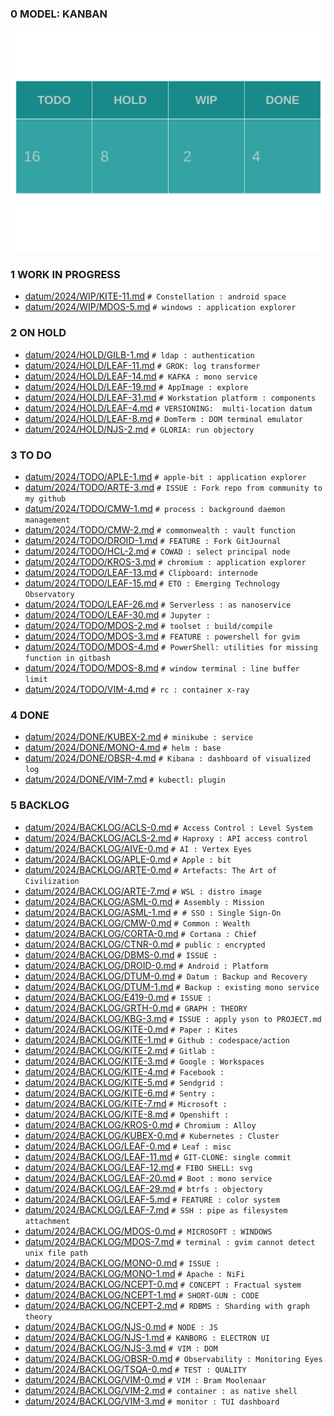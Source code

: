 
### 0 MODEL: KANBAN

![dashboard.set.svg](./.media/dashboard.set.svg)

### 1 WORK IN PROGRESS

- [datum/2024/WIP/KITE-11.md](datum/2024/WIP/KITE-11.md)   ```# Constellation : android space```
- [datum/2024/WIP/MDOS-5.md](datum/2024/WIP/MDOS-5.md)   ```# windows : application explorer```

### 2 ON HOLD

- [datum/2024/HOLD/GILB-1.md](datum/2024/HOLD/GILB-1.md)   ```# ldap : authentication```
- [datum/2024/HOLD/LEAF-11.md](datum/2024/HOLD/LEAF-11.md)   ```# GROK: log transformer```
- [datum/2024/HOLD/LEAF-14.md](datum/2024/HOLD/LEAF-14.md)   ```# KAFKA : mono service```
- [datum/2024/HOLD/LEAF-19.md](datum/2024/HOLD/LEAF-19.md)   ```# AppImage : explore```
- [datum/2024/HOLD/LEAF-31.md](datum/2024/HOLD/LEAF-31.md)   ```# Workstation platform : components```
- [datum/2024/HOLD/LEAF-4.md](datum/2024/HOLD/LEAF-4.md)   ```# VERSIONING:  multi-location datum```
- [datum/2024/HOLD/LEAF-8.md](datum/2024/HOLD/LEAF-8.md)   ```# DomTerm : DOM terminal emulator```
- [datum/2024/HOLD/NJS-2.md](datum/2024/HOLD/NJS-2.md)   ```# GLORIA: run objectory```

### 3 TO DO

- [datum/2024/TODO/APLE-1.md](datum/2024/TODO/APLE-1.md)   ```# apple-bit : application explorer```
- [datum/2024/TODO/ARTE-3.md](datum/2024/TODO/ARTE-3.md)   ```# ISSUE : Fork repo from community to my github```
- [datum/2024/TODO/CMW-1.md](datum/2024/TODO/CMW-1.md)   ```# process : background daemon management```
- [datum/2024/TODO/CMW-2.md](datum/2024/TODO/CMW-2.md)   ```# commonwealth : vault function```
- [datum/2024/TODO/DROID-1.md](datum/2024/TODO/DROID-1.md)   ```# FEATURE : Fork GitJournal```
- [datum/2024/TODO/HCL-2.md](datum/2024/TODO/HCL-2.md)   ```# COWAD : select principal node```
- [datum/2024/TODO/KROS-3.md](datum/2024/TODO/KROS-3.md)   ```# chromium : application explorer```
- [datum/2024/TODO/LEAF-13.md](datum/2024/TODO/LEAF-13.md)   ```# Clipboard: internode```
- [datum/2024/TODO/LEAF-15.md](datum/2024/TODO/LEAF-15.md)   ```# ETO : Emerging Technology Observatory```
- [datum/2024/TODO/LEAF-26.md](datum/2024/TODO/LEAF-26.md)   ```# Serverless : as nanoservice```
- [datum/2024/TODO/LEAF-30.md](datum/2024/TODO/LEAF-30.md)   ```# Jupyter :```
- [datum/2024/TODO/MDOS-2.md](datum/2024/TODO/MDOS-2.md)   ```# toolset : build/compile```
- [datum/2024/TODO/MDOS-3.md](datum/2024/TODO/MDOS-3.md)   ```# FEATURE : powershell for gvim```
- [datum/2024/TODO/MDOS-4.md](datum/2024/TODO/MDOS-4.md)   ```# PowerShell: utilities for missing function in gitbash```
- [datum/2024/TODO/MDOS-8.md](datum/2024/TODO/MDOS-8.md)   ```# window terminal : line buffer limit```
- [datum/2024/TODO/VIM-4.md](datum/2024/TODO/VIM-4.md)   ```# rc : container x-ray```

### 4 DONE

- [datum/2024/DONE/KUBEX-2.md](datum/2024/DONE/KUBEX-2.md)   ```# minikube : service```
- [datum/2024/DONE/MONO-4.md](datum/2024/DONE/MONO-4.md)   ```# helm : base```
- [datum/2024/DONE/OBSR-4.md](datum/2024/DONE/OBSR-4.md)   ```# Kibana : dashboard of visualized log```
- [datum/2024/DONE/VIM-7.md](datum/2024/DONE/VIM-7.md)   ```# kubectl: plugin```

### 5 BACKLOG

- [datum/2024/BACKLOG/ACLS-0.md](datum/2024/BACKLOG/ACLS-0.md)   ```# Access Control : Level System```
- [datum/2024/BACKLOG/ACLS-2.md](datum/2024/BACKLOG/ACLS-2.md)   ```# Haproxy : API access control```
- [datum/2024/BACKLOG/AIVE-0.md](datum/2024/BACKLOG/AIVE-0.md)   ```# AI : Vertex Eyes```
- [datum/2024/BACKLOG/APLE-0.md](datum/2024/BACKLOG/APLE-0.md)   ```# Apple : bit```
- [datum/2024/BACKLOG/ARTE-0.md](datum/2024/BACKLOG/ARTE-0.md)   ```# Artefacts: The Art of Civilization```
- [datum/2024/BACKLOG/ARTE-7.md](datum/2024/BACKLOG/ARTE-7.md)   ```# WSL : distro image```
- [datum/2024/BACKLOG/ASML-0.md](datum/2024/BACKLOG/ASML-0.md)   ```# Assembly : Mission```
- [datum/2024/BACKLOG/ASML-1.md](datum/2024/BACKLOG/ASML-1.md)   ```# # SSO : Single Sign-On```
- [datum/2024/BACKLOG/CMW-0.md](datum/2024/BACKLOG/CMW-0.md)   ```# Common : Wealth```
- [datum/2024/BACKLOG/CORTA-0.md](datum/2024/BACKLOG/CORTA-0.md)   ```# Cortana : Chief```
- [datum/2024/BACKLOG/CTNR-0.md](datum/2024/BACKLOG/CTNR-0.md)   ```# public : encrypted```
- [datum/2024/BACKLOG/DBMS-0.md](datum/2024/BACKLOG/DBMS-0.md)   ```# ISSUE :```
- [datum/2024/BACKLOG/DROID-0.md](datum/2024/BACKLOG/DROID-0.md)   ```# Android : Platform```
- [datum/2024/BACKLOG/DTUM-0.md](datum/2024/BACKLOG/DTUM-0.md)   ```# Datum : Backup and Recovery```
- [datum/2024/BACKLOG/DTUM-1.md](datum/2024/BACKLOG/DTUM-1.md)   ```# Backup : existing mono service```
- [datum/2024/BACKLOG/E419-0.md](datum/2024/BACKLOG/E419-0.md)   ```# ISSUE :```
- [datum/2024/BACKLOG/GRTH-0.md](datum/2024/BACKLOG/GRTH-0.md)   ```# GRAPH : THEORY```
- [datum/2024/BACKLOG/KBG-3.md](datum/2024/BACKLOG/KBG-3.md)   ```# ISSUE : apply yson to PROJECT.md```
- [datum/2024/BACKLOG/KITE-0.md](datum/2024/BACKLOG/KITE-0.md)   ```# Paper : Kites```
- [datum/2024/BACKLOG/KITE-1.md](datum/2024/BACKLOG/KITE-1.md)   ```# Github : codespace/action```
- [datum/2024/BACKLOG/KITE-2.md](datum/2024/BACKLOG/KITE-2.md)   ```# Gitlab :```
- [datum/2024/BACKLOG/KITE-3.md](datum/2024/BACKLOG/KITE-3.md)   ```# Google : Workspaces```
- [datum/2024/BACKLOG/KITE-4.md](datum/2024/BACKLOG/KITE-4.md)   ```# Facebook :```
- [datum/2024/BACKLOG/KITE-5.md](datum/2024/BACKLOG/KITE-5.md)   ```# Sendgrid :```
- [datum/2024/BACKLOG/KITE-6.md](datum/2024/BACKLOG/KITE-6.md)   ```# Sentry :```
- [datum/2024/BACKLOG/KITE-7.md](datum/2024/BACKLOG/KITE-7.md)   ```# Microsoft :```
- [datum/2024/BACKLOG/KITE-8.md](datum/2024/BACKLOG/KITE-8.md)   ```# Openshift :```
- [datum/2024/BACKLOG/KROS-0.md](datum/2024/BACKLOG/KROS-0.md)   ```# Chromium : Alloy```
- [datum/2024/BACKLOG/KUBEX-0.md](datum/2024/BACKLOG/KUBEX-0.md)   ```# Kubernetes : Cluster```
- [datum/2024/BACKLOG/LEAF-0.md](datum/2024/BACKLOG/LEAF-0.md)   ```# Leaf : misc```
- [datum/2024/BACKLOG/LEAF-11.md](datum/2024/BACKLOG/LEAF-11.md)   ```# GIT-CLONE: single commit```
- [datum/2024/BACKLOG/LEAF-12.md](datum/2024/BACKLOG/LEAF-12.md)   ```# FIBO SHELL: svg```
- [datum/2024/BACKLOG/LEAF-20.md](datum/2024/BACKLOG/LEAF-20.md)   ```# Boot : mono service```
- [datum/2024/BACKLOG/LEAF-29.md](datum/2024/BACKLOG/LEAF-29.md)   ```# btrfs : objectory```
- [datum/2024/BACKLOG/LEAF-5.md](datum/2024/BACKLOG/LEAF-5.md)   ```# FEATURE : color system```
- [datum/2024/BACKLOG/LEAF-7.md](datum/2024/BACKLOG/LEAF-7.md)   ```# SSH : pipe as filesystem attachment```
- [datum/2024/BACKLOG/MDOS-0.md](datum/2024/BACKLOG/MDOS-0.md)   ```# MICROSOFT : WINDOWS```
- [datum/2024/BACKLOG/MDOS-7.md](datum/2024/BACKLOG/MDOS-7.md)   ```# terminal : gvim cannot detect unix file path```
- [datum/2024/BACKLOG/MONO-0.md](datum/2024/BACKLOG/MONO-0.md)   ```# ISSUE :```
- [datum/2024/BACKLOG/MONO-1.md](datum/2024/BACKLOG/MONO-1.md)   ```# Apache : NiFi```
- [datum/2024/BACKLOG/NCEPT-0.md](datum/2024/BACKLOG/NCEPT-0.md)   ```# CONCEPT : Fractual system```
- [datum/2024/BACKLOG/NCEPT-1.md](datum/2024/BACKLOG/NCEPT-1.md)   ```# SHORT-GUN : CODE```
- [datum/2024/BACKLOG/NCEPT-2.md](datum/2024/BACKLOG/NCEPT-2.md)   ```# RDBMS : Sharding with graph theory```
- [datum/2024/BACKLOG/NJS-0.md](datum/2024/BACKLOG/NJS-0.md)   ```# NODE : JS```
- [datum/2024/BACKLOG/NJS-1.md](datum/2024/BACKLOG/NJS-1.md)   ```# KANBORG : ELECTRON UI```
- [datum/2024/BACKLOG/NJS-3.md](datum/2024/BACKLOG/NJS-3.md)   ```# VIM : DOM```
- [datum/2024/BACKLOG/OBSR-0.md](datum/2024/BACKLOG/OBSR-0.md)   ```# Observability : Monitoring Eyes```
- [datum/2024/BACKLOG/TSQA-0.md](datum/2024/BACKLOG/TSQA-0.md)   ```# TEST : QUALITY```
- [datum/2024/BACKLOG/VIM-0.md](datum/2024/BACKLOG/VIM-0.md)   ```# VIM : Bram Moolenaar ```
- [datum/2024/BACKLOG/VIM-2.md](datum/2024/BACKLOG/VIM-2.md)   ```# container : as native shell```
- [datum/2024/BACKLOG/VIM-3.md](datum/2024/BACKLOG/VIM-3.md)   ```# monitor : TUI dashboard```
